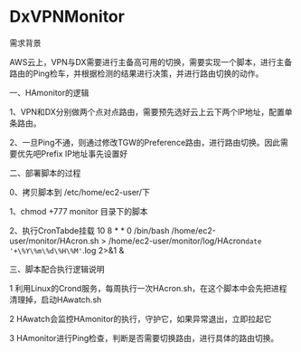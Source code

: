 # DxVPNMonitor

需求背景

AWS云上，VPN与DX需要进行主备高可用的切换，需要实现一个脚本，进行主备路由的Ping检车，并根据检测的结果进行决策，并进行路由切换的动作。

一、HAmonitor的逻辑

1、VPN和DX分别做两个点对点路由，需要预先选好云上云下两个IP地址，配置单条路由。

2、一旦Ping不通，则通过修改TGW的Preference路由，进行路由切换。因此需要优先吧Prefix IP地址事先设置好

二、部署脚本的过程

0、拷贝脚本到 /etc/home/ec2-user/下

1、chmod +777 monitor 目录下的脚本

2、执行CronTabde挂载 10 8 * * 0 /bin/bash /home/ec2-user/monitor/HAcron.sh > /home/ec2-user/monitor/log/HAcron`date '+\%Y\%m\%d\%H\%M'`.log 2>&1 &


三、脚本配合执行逻辑说明

1 利用Linux的Crond服务，每周执行一次HAcron.sh，在这个脚本中会先把进程清理掉，启动HAwatch.sh

2 HAwatch会监控HAmonitor的执行，守护它，如果异常退出，立即拉起它

3 HAmonitor进行Ping检查，判断是否需要切换路由，进行具体的路由切换。


